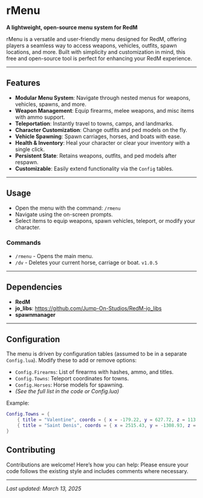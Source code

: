 # rMenu
**A lightweight, open-source menu system for RedM**

rMenu is a versatile and user-friendly menu designed for RedM, offering players a seamless way to access weapons, vehicles, outfits, spawn locations, and more. Built with simplicity and customization in mind, this free and open-source tool is perfect for enhancing your RedM experience.

---

## Features

- **Modular Menu System**: Navigate through nested menus for weapons, vehicles, spawns, and more.  
- **Weapon Management**: Equip firearms, melee weapons, and misc items with ammo support.  
- **Teleportation**: Instantly travel to towns, camps, and landmarks.  
- **Character Customization**: Change outfits and ped models on the fly.  
- **Vehicle Spawning**: Spawn carriages, horses, and boats with ease.  
- **Health & Inventory**: Heal your character or clear your inventory with a single click.  
- **Persistent State**: Retains weapons, outfits, and ped models after respawn.  
- **Customizable**: Easily extend functionality via the `Config` tables.  

---

## Usage

- Open the menu with the command: `/rmenu`  
- Navigate using the on-screen prompts.  
- Select items to equip weapons, spawn vehicles, teleport, or modify your character.  

### Commands
- `/rmenu` - Opens the main menu.  
- `/dv` - Deletes your current horse, carriage or boat.   `v1.0.5`
---

## Dependencies

- **RedM**
- **jo_libs**: https://github.com/Jump-On-Studios/RedM-jo_libs
- **spawnmanager**

---

## Configuration

The menu is driven by configuration tables (assumed to be in a separate `Config.lua`). Modify these to add or remove options:

- `Config.Firearms`: List of firearms with hashes, ammo, and titles.  
- `Config.Towns`: Teleport coordinates for towns.  
- `Config.Horses`: Horse models for spawning.  
- *(See the full list in the code or Config.lua)*  

Example:  
```lua
Config.Towns = {
    { title = "Valentine", coords = { x = -179.22, y = 627.72, z = 113.09 } },
    { title = "Saint Denis", coords = { x = 2515.43, y = -1308.93, z = 48.95 } }
}
```

## Contributing

Contributions are welcome! Here’s how you can help:
Please ensure your code follows the existing style and includes comments where necessary.

---

*Last updated: March 13, 2025*  
